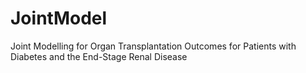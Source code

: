 # JointModel
Joint Modelling for Organ Transplantation Outcomes for Patients with Diabetes and the End-Stage Renal Disease
